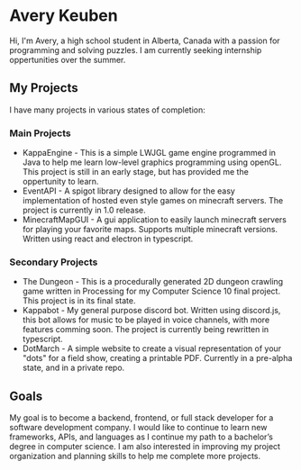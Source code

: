 # Avery Keuben
Hi, I'm Avery, a high school student in Alberta, Canada with a passion for programming and solving puzzles. I am currently seeking internship oppertunities over the summer.

## My Projects
I have many projects in various states of completion:

### Main Projects
- KappaEngine - This is a simple LWJGL game engine programmed in Java to help me learn low-level graphics programming using openGL. This project is still in an early stage, but has provided me the oppertunity to learn.
- EventAPI - A spigot library designed to allow for the easy implementation of hosted even style games on minecraft servers. The project is currently in 1.0 release.
- MinecraftMapGUI - A gui application to easily launch minecraft servers for playing your favorite maps. Supports multiple minecraft versions. Written using react and electron in typescript.

### Secondary Projects
- The Dungeon - This is a procedurally generated 2D dungeon crawling game written in Processing for my Computer Science 10 final project. This project is in its final state.
- Kappabot - My general purpose discord bot. Written using discord.js, this bot allows for music to be played in voice channels, with more features comming soon. The project is currently being rewritten in typescript.
- DotMarch - A simple website to create a visual representation of your "dots" for a field show, creating a printable PDF. Currently in a pre-alpha state, and in a private repo.

## Goals
My goal is to become a backend, frontend, or full stack developer for a software development company. I would like to continue to learn new frameworks, APIs, and languages as I continue my path to a bachelor’s degree in computer science. I am also interested in improving my project organization and planning skills to help me complete more projects.
